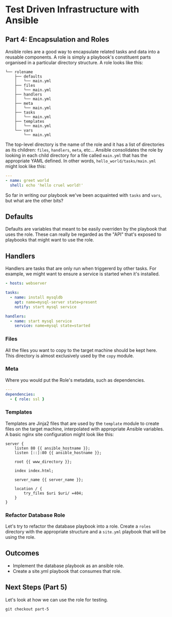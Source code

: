 # Test Driven Infrastructure with Ansible

## Part 4: Encapsulation and Roles

Ansible roles are a good way to encapsulate related tasks and data into a reusable components. A role is simply a
playbook's constituent parts organised in a particular directory structure. A role looks like this:

```SHELL
└── rolename
    ├── defaults
    │   └── main.yml
    ├── files
    │   └── main.yml
    ├── handlers
    │   └── main.yml
    ├── meta
    │   └── main.yml
    ├── tasks
    │   └── main.yml
    ├── templates
    │   └── main.yml
    └── vars
        └── main.yml
```

The top-level directory is the name of the role and it has a list of directories as its children: `files`, `handlers`,
`meta`, etc... Ansible consolidates the role by looking in each child directory for a file called `main.yml` that has
the appropriate YAML defined. In other words, `hello_world/tasks/main.yml` might look like this:

```YAML
---
- name: greet world
  shell: echo 'hello cruel world!'
```

So far in writing our playbook we've been acquainted with `tasks` and `vars`, but what are
the other bits?

## Defaults

Defaults are variables that meant to be easily overriden by the playbook that uses the role. These can really be regarded as
the "API" that's exposed to playbooks that might want to use the role. 

## Handlers

Handlers are tasks that are only run when triggererd by other tasks. For example, we might want to ensure a service is
started when it's installed. 

```YAML
- hosts: webserver

tasks:
  - name: install mysqldb
    apt: name=mysql-server state=present
    notify: start mysql service

handlers:
  - name: start mysql service
    service: name=mysql state=started
```

### Files

All the files you want to copy to the target machine should be kept here. This directory is almost exclusively used by the `copy` module.

### Meta

Where you would put the Role's metadata, such as dependencies.

```YAML
---
dependencies:
  - { role: ssl }
```

### Templates

Templates are Jinja2 files that are used by the `template` module to create files on the target machine, interpolated
with appropriate Ansible variables. A basic nginx site configuration might look like this:

```JINJA2
server {
	listen 80 {{ ansible_hostname }};
	listen [::]:80 {{ ansible_hostname }};

	root {{ www_directory }};

	index index.html;

	server_name {{ server_name }};

	location / {
		try_files $uri $uri/ =404;
	}
}
```

### Refactor Database Role

Let's try to refactor the database playbook into a role. Create a `roles` directory with the appropriate structure and a
`site.yml` playbook that will be using the role.


## Outcomes

- Implement the database playbook as an ansible role.
- Create a site.yml playbook that consumes that role.

## Next Steps (Part 5)

Let's look at how we can use the role for testing.

```SHELL
git checkout part-5
```
